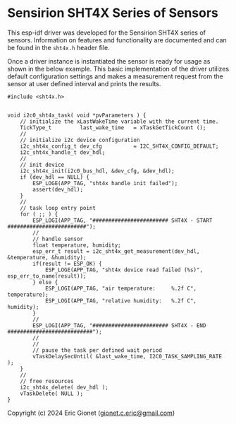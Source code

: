 # Sensirion SHT4X Series of Sensors
This esp-idf driver was developed for the Sensirion SHT4X series of sensors.  Information on features and functionality are documented and can be found in the `sht4x.h` header file.

Once a driver instance is instantiated the sensor is ready for usage as shown in the below example.   This basic implementation of the driver utilizes default configuration settings and makes a measurement request from the sensor at user defined interval and prints the results.
```
#include <sht4x.h>


void i2c0_sht4x_task( void *pvParameters ) {
    // initialize the xLastWakeTime variable with the current time.
    TickType_t         last_wake_time   = xTaskGetTickCount ();
    //
    // initialize i2c device configuration
    i2c_sht4x_config_t dev_cfg          = I2C_SHT4X_CONFIG_DEFAULT;
    i2c_sht4x_handle_t dev_hdl;
    //
    // init device
    i2c_sht4x_init(i2c0_bus_hdl, &dev_cfg, &dev_hdl);
    if (dev_hdl == NULL) {
        ESP_LOGE(APP_TAG, "sht4x handle init failed");
        assert(dev_hdl);
    }
    //
    // task loop entry point
    for ( ;; ) {
        ESP_LOGI(APP_TAG, "######################## SHT4X - START #########################");
        //
        // handle sensor
        float temperature, humidity;
        esp_err_t result = i2c_sht4x_get_measurement(dev_hdl, &temperature, &humidity);
        if(result != ESP_OK) {
            ESP_LOGE(APP_TAG, "sht4x device read failed (%s)", esp_err_to_name(result));
        } else {
            ESP_LOGI(APP_TAG, "air temperature:     %.2f C", temperature);
            ESP_LOGI(APP_TAG, "relative humidity:   %.2f C", humidity);
        }
        //
        ESP_LOGI(APP_TAG, "######################## SHT4X - END ###########################");
        //
        //
        // pause the task per defined wait period
        vTaskDelaySecUntil( &last_wake_time, I2C0_TASK_SAMPLING_RATE );
    }
    //
    // free resources
    i2c_sht4x_delete( dev_hdl );
    vTaskDelete( NULL );
}
```



Copyright (c) 2024 Eric Gionet (gionet.c.eric@gmail.com)